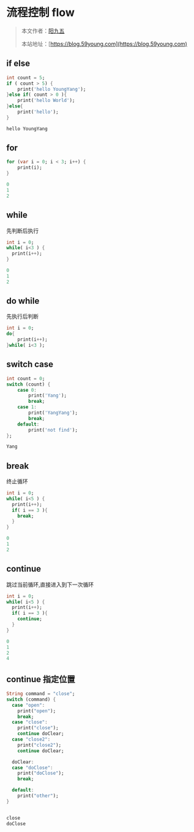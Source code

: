 # 流程控制 flow

> 本文作者：[阳九五](https://github.com/CN-YoungYang)
>
> 本站地址：[https://blog.59young.com](https://blog.59young.com)

## if else
```dart
int count = 5;
if ( count > 5) {
    print('hello YoungYang');
}else if( count > 0 ){
    print('hello World');
}else{
    print('hello');
}

hello YoungYang
```

## for
```dart
for (var i = 0; i < 3; i++) {
    print(i);
}

0
1
2
```

## while
先判断后执行
```dart
int i = 0;
while( i<3 ) {
  print(i++);
}

0
1
2
```

## do while
先执行后判断
```dart
int i = 0;
do{
    print(i++);
}while( i<3 );

```

## switch case
```dart
int count = 0;
switch (count) {
    case 0:
        print('Yang');
        break;
    case 1:
        print('YangYang');
        break;
    default:
        print('not find');
};

Yang
```

## break
终止循环
```dart
int i = 0;
while( i<5 ) {
  print(i++);
  if( i == 3 ){
    break;
  }
}

0
1
2
```

## continue
跳过当前循环,直接进入到下一次循环
```dart
int i = 0;
while( i<5 ) {
  print(i++);
  if( i == 3 ){
    continue;
  }
}

0
1
2
4
```

## continue 指定位置
```dart
String command = "close";
switch (command) {
  case "open":
    print("open");
    break;
  case "close":
    print("close");
    continue doClear;
  case "close2":
    print("close2");
    continue doClear;

  doClear:
  case "doClose":
    print("doClose");
    break;

  default:
    print("other");
}


close
doClose
```